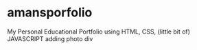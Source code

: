 # amansporfolio
My Personal Educational Portfolio using HTML, CSS, (little bit of) JAVASCRIPT
adding photo div 
